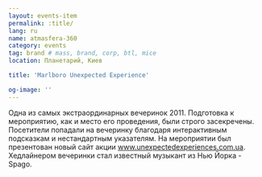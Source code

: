 ```yaml
---
layout: events-item
permalink: :title/
lang: ru
name: atmasfera-360
category: events
tag: brand # mass, brand, corp, btl, mice
location: Планетарий, Киев

title: 'Marlboro Unexpected Experience'

og-image: ''
---
```


Одна из самых экстраординарных вечеринок 2011. Подготовка к мероприятию, как и место его проведения, были строго засекречены. Посетители попадали на вечеринку благодаря интерактивным подсказкам и нестандартным указателям. На мероприятии был презентован новый сайт акции <a href="http://www.unexpectedexperiences.com.ua/">www.unexpectedexperiences.com.ua</a>. Хедлайнером вечеринки стал известный музыкант из Нью Йорка - Spago.
